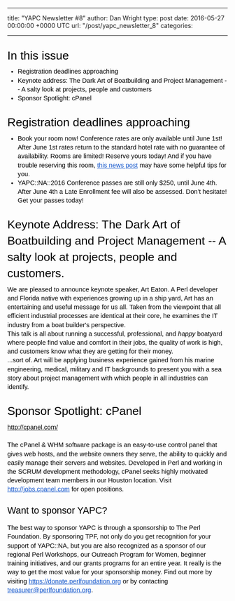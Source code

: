 
---
title: "YAPC Newsletter #8"
author: Dan Wright
type: post
date: 2016-05-27 00:00:00 +0000 UTC
url: "/post/yapc_newsletter_8"
categories:

---

<p dir="ltr" style="line-height: 1.38; margin-top: 20pt; margin-bottom: 6pt;" id="docs-internal-guid-9aac23e7-f296-ca11-73a9-47bbf05fcf5c"><span style="font-size: 26.666666666666664px; font-family: Arial; color: #000000; background-color: transparent; font-weight: 400; font-style: normal; font-variant: normal; text-decoration: none; vertical-align: baseline;">In this issue</span></p>
<ul style="margin-top: 0pt; margin-bottom: 0pt;">
<li dir="ltr" style="list-style-type: disc; font-size: 14.666666666666666px; font-family: Arial; color: #000000; background-color: transparent; font-weight: 400; font-style: normal; font-variant: normal; text-decoration: none; vertical-align: baseline;">
<p dir="ltr" style="line-height: 1.38; margin-top: 0pt; margin-bottom: 0pt;"><span style="font-size: 14.666666666666666px; font-family: Arial; color: #000000; background-color: transparent; font-weight: 400; font-style: normal; font-variant: normal; text-decoration: none; vertical-align: baseline;">Registration deadlines approaching</span></p>
</li>
<li dir="ltr" style="list-style-type: disc; font-size: 14.666666666666666px; font-family: Arial; color: #000000; background-color: transparent; font-weight: 400; font-style: normal; font-variant: normal; text-decoration: none; vertical-align: baseline;">
<p dir="ltr" style="line-height: 1.38; margin-top: 0pt; margin-bottom: 0pt;"><span style="font-size: 14.666666666666666px; font-family: Arial; color: #000000; background-color: transparent; font-weight: 400; font-style: normal; font-variant: normal; text-decoration: none; vertical-align: baseline;">Keynote address: The Dark Art of Boatbuilding and Project Management -- A salty look at projects, people and customers</span></p>
</li>
<li dir="ltr" style="list-style-type: disc; font-size: 14.666666666666666px; font-family: Arial; color: #000000; background-color: transparent; font-weight: 400; font-style: normal; font-variant: normal; text-decoration: none; vertical-align: baseline;">
<p dir="ltr" style="line-height: 1.38; margin-top: 0pt; margin-bottom: 0pt;"><span style="font-size: 14.666666666666666px; font-family: Arial; color: #000000; background-color: transparent; font-weight: 400; font-style: normal; font-variant: normal; text-decoration: none; vertical-align: baseline;">Sponsor Spotlight: cPanel</span></p>
</li>
</ul>

<p dir="ltr" style="line-height: 1.38; margin-top: 20pt; margin-bottom: 6pt;" id="docs-internal-guid-1391db51-f297-2abb-2cb7-d7bddb68cf98"><span style="font-size: 26.666666666666664px; font-family: Arial; color: #000000; background-color: transparent; font-weight: 400; font-style: normal; font-variant: normal; text-decoration: none; vertical-align: baseline;">Registration deadlines approaching</span></p>
<ul style="margin-top: 0pt; margin-bottom: 0pt;">
<li dir="ltr" style="list-style-type: disc; font-size: 14.666666666666666px; font-family: Arial; color: #000000; background-color: transparent; font-weight: 400; font-style: normal; font-variant: normal; text-decoration: none; vertical-align: baseline;">
<p dir="ltr" style="line-height: 1.38; margin-top: 0pt; margin-bottom: 0pt;"><span style="font-size: 14.666666666666666px; font-family: Arial; color: #000000; background-color: transparent; font-weight: 400; font-style: normal; font-variant: normal; text-decoration: none; vertical-align: baseline;">Book your room now! Conference rates are only available until June 1st! After June 1st rates return to the standard hotel rate with no guarantee of availability. Rooms are limited! Reserve yours today! And if you have trouble reserving this room, </span><a href="http://www.yapcna.org/yn2016/news/1410" style="text-decoration: none;"><span style="font-size: 14.666666666666666px; font-family: Arial; color: #1155cc; background-color: transparent; font-weight: 400; font-style: normal; font-variant: normal; text-decoration: underline; vertical-align: baseline;">this news post</span></a><span style="font-size: 14.666666666666666px; font-family: Arial; color: #000000; background-color: transparent; font-weight: 400; font-style: normal; font-variant: normal; text-decoration: none; vertical-align: baseline;"> may have some helpful tips for you.</span></p>
</li>
</ul>
<ul style="margin-top: 0pt; margin-bottom: 0pt;">
<li dir="ltr" style="list-style-type: disc; font-size: 14.666666666666666px; font-family: Arial; color: #000000; background-color: transparent; font-weight: 400; font-style: normal; font-variant: normal; text-decoration: none; vertical-align: baseline;">
<p dir="ltr" style="line-height: 1.38; margin-top: 0pt; margin-bottom: 0pt;"><span style="font-size: 14.666666666666666px; font-family: Arial; color: #000000; background-color: transparent; font-weight: 400; font-style: normal; font-variant: normal; text-decoration: none; vertical-align: baseline;">YAPC::NA::2016 Conference passes are still only $250, until June 4th. After June 4th a Late Enrollment fee will also be assessed. Don’t hesitate! Get your passes today!</span></p>
</li>
</ul>
<p dir="ltr" style="line-height: 1.38; margin-top: 20pt; margin-bottom: 6pt;"><span style="font-size: 26.666666666666664px; font-family: Arial; color: #000000; background-color: transparent; font-weight: 400; font-style: normal; font-variant: normal; text-decoration: none; vertical-align: baseline;">Keynote Address: The Dark Art of Boatbuilding and Project Management -- A salty look at projects, people and customers.</span></p>
<p dir="ltr" style="line-height: 1.38; margin-top: 0pt; margin-bottom: 0pt;"><span style="font-size: 14.666666666666666px; font-family: Arial; color: #000000; background-color: transparent; font-weight: 400; font-style: normal; font-variant: normal; text-decoration: none; vertical-align: baseline;">We are pleased to announce keynote speaker, Art Eaton. A Perl developer and Florida native with experiences growing up in a ship yard, Art has an entertaining and useful message for us all. Taken from the viewpoint that all efficient industrial processes are identical at their core, he examines the IT industry from a boat builder's perspective.</span></p>
<p dir="ltr" style="line-height: 1.38; margin-top: 0pt; margin-bottom: 0pt;"><span style="font-size: 14.666666666666666px; font-family: Arial; color: #000000; background-color: transparent; font-weight: 400; font-style: normal; font-variant: normal; text-decoration: none; vertical-align: baseline;">This talk is all about running a successful, professional, and </span><span style="font-size: 14.666666666666666px; font-family: Arial; color: #000000; background-color: transparent; font-weight: 400; font-style: italic; font-variant: normal; text-decoration: none; vertical-align: baseline;">happy</span><span style="font-size: 14.666666666666666px; font-family: Arial; color: #000000; background-color: transparent; font-weight: 400; font-style: normal; font-variant: normal; text-decoration: none; vertical-align: baseline;"> boatyard where people find value and comfort in their jobs, the quality of work is high, and customers know what they are getting for their money.</span></p>
<p dir="ltr" style="line-height: 1.38; margin-top: 0pt; margin-bottom: 0pt;"><span style="font-size: 14.666666666666666px; font-family: Arial; color: #000000; background-color: transparent; font-weight: 400; font-style: normal; font-variant: normal; text-decoration: none; vertical-align: baseline;">...sort of. Art will be applying business experience gained from his marine engineering, medical, military and IT backgrounds to present you with a sea story about project management with which people in all industries can identify.</span></p>
<p dir="ltr" style="line-height: 1.38; margin-top: 20pt; margin-bottom: 6pt;"><span style="font-size: 26.666666666666664px; font-family: Arial; color: #000000; background-color: transparent; font-weight: 400; font-style: normal; font-variant: normal; text-decoration: none; vertical-align: baseline;">Sponsor Spotlight: cPanel</span></p>
<p dir="ltr" style="line-height: 1.38; margin-top: 0pt; margin-bottom: 0pt;"><a href="http://cpanel.com/"><span style="font-size: 14.666666666666666px; font-family: Arial; color: #000000; background-color: transparent; font-weight: 400; font-style: normal; font-variant: normal; text-decoration: none; vertical-align: baseline;">http://cpanel.com/</span></a><span style="font-size: 14.666666666666666px; font-family: Arial; color: #000000; background-color: transparent; font-weight: 400; font-style: normal; font-variant: normal; text-decoration: none; vertical-align: baseline;"><br class="kix-line-break" /></span><span style="font-size: 14.666666666666666px; font-family: Arial; color: #000000; background-color: transparent; font-weight: 400; font-style: normal; font-variant: normal; text-decoration: none; vertical-align: baseline;"><br class="kix-line-break" /></span><span style="font-size: 14.666666666666666px; font-family: Arial; color: #000000; background-color: transparent; font-weight: 400; font-style: normal; font-variant: normal; text-decoration: none; vertical-align: baseline;">The cPanel &amp; WHM software package is an easy-to-use control panel that gives web hosts, and the website owners they serve, the ability to quickly and easily manage their servers and websites. Developed in Perl and working in the SCRUM development methodology, cPanel seeks highly motivated development team members in our Houston location. Visit </span><a href="http://jobs.cpanel.com" style="text-decoration: none;"><span style="font-size: 14.666666666666666px; font-family: Arial; color: #1155cc; background-color: transparent; font-weight: 400; font-style: normal; font-variant: normal; text-decoration: underline; vertical-align: baseline;">http://jobs.cpanel.com</span></a><span style="font-size: 14.666666666666666px; font-family: Arial; color: #000000; background-color: transparent; font-weight: 400; font-style: normal; font-variant: normal; text-decoration: none; vertical-align: baseline;"> for open positions.</span></p>
<h2 dir="ltr" style="line-height: 1.38; margin-top: 18pt; margin-bottom: 6pt;"><span style="font-size: 21.333333333333332px; font-family: Arial; color: #000000; background-color: transparent; font-weight: 400; font-style: normal; font-variant: normal; text-decoration: none; vertical-align: baseline;">Want to sponsor YAPC?</span></h2>
<p></p>
<p dir="ltr" style="line-height: 1.38; margin-top: 0pt; margin-bottom: 6pt;"><span style="font-size: 14.666666666666666px; font-family: Arial; color: #000000; background-color: transparent; font-weight: 400; font-style: normal; font-variant: normal; text-decoration: none; vertical-align: baseline;">The best way to sponsor YAPC is through a sponsorship to The Perl Foundation. By sponsoring TPF, not only do you get recognition for your support of YAPC::NA, but you are also recognized as a sponsor of our regional Perl Workshops, our Outreach Program for Women, beginner training initiatives, and our grants programs for an entire year. It really is the way to get the most value for your sponsorship money. Find out more by visiting </span><a href="https://donate.perlfoundation.org" style="text-decoration: none;"><span style="font-size: 14.666666666666666px; font-family: Arial; color: #1155cc; background-color: transparent; font-weight: 400; font-style: normal; font-variant: normal; text-decoration: underline; vertical-align: baseline;">https://donate.perlfoundation.org</span></a><span style="font-size: 14.666666666666666px; font-family: Arial; color: #000000; background-color: transparent; font-weight: 400; font-style: normal; font-variant: normal; text-decoration: none; vertical-align: baseline;"> or by contacting </span><a href="mailto:treasurer@perlfoundation.org" style="text-decoration: none;"><span style="font-size: 14.666666666666666px; font-family: Arial; color: #1155cc; background-color: transparent; font-weight: 400; font-style: normal; font-variant: normal; text-decoration: underline; vertical-align: baseline;">treasurer@perlfoundation.org</span></a><span style="font-size: 14.666666666666666px; font-family: Arial; color: #000000; background-color: transparent; font-weight: 400; font-style: normal; font-variant: normal; text-decoration: none; vertical-align: baseline;">.</span></p>

